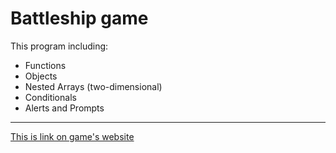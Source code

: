 # Battleship game

This program including:

- Functions
- Objects
- Nested Arrays (two-dimensional)
- Conditionals
- Alerts and Prompts

---
[This is link on game's website](https://lena-aiu.github.io/Battleship_game/ "Enjoy!")
